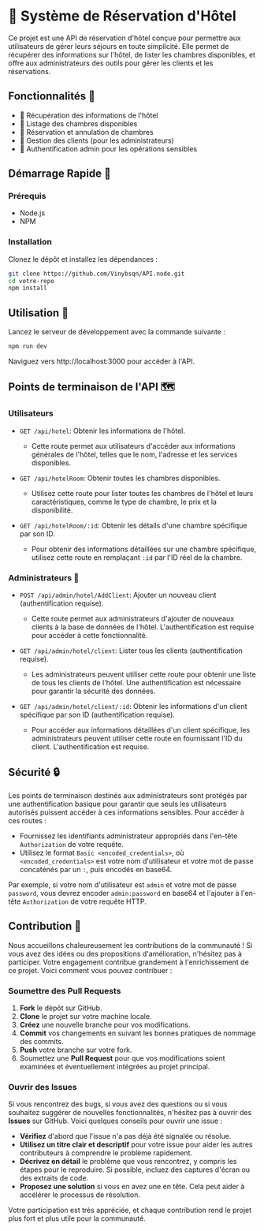 # 🏨 Système de Réservation d'Hôtel

Ce projet est une API de réservation d'hôtel conçue pour permettre aux utilisateurs de gérer leurs séjours en toute simplicité. Elle permet de récupérer des informations sur l'hôtel, de lister les chambres disponibles, et offre aux administrateurs des outils pour gérer les clients et les réservations.

## Fonctionnalités 🌟

- 🏡 Récupération des informations de l'hôtel
- 🛌 Listage des chambres disponibles
- 📅 Réservation et annulation de chambres
- 👥 Gestion des clients (pour les administrateurs)
- 🔑 Authentification admin pour les opérations sensibles

## Démarrage Rapide 🚀

### Prérequis

- Node.js
- NPM

### Installation

Clonez le dépôt et installez les dépendances :

```bash
git clone https://github.com/Vinybsqn/API.node.git
cd votre-repo
npm install

```

## Utilisation 🚀

Lancez le serveur de développement avec la commande suivante :

```bash
npm run dev
```
Naviguez vers http://localhost:3000 pour accéder à l'API.

## Points de terminaison de l'API 🗺️

### Utilisateurs

- `GET /api/hotel`: Obtenir les informations de l'hôtel.
    - Cette route permet aux utilisateurs d'accéder aux informations générales de l'hôtel, telles que le nom, l'adresse et les services disponibles.

- `GET /api/hotelRoom`: Obtenir toutes les chambres disponibles.
    - Utilisez cette route pour lister toutes les chambres de l'hôtel et leurs caractéristiques, comme le type de chambre, le prix et la disponibilité.

- `GET /api/hotelRoom/:id`: Obtenir les détails d'une chambre spécifique par son ID.
    - Pour obtenir des informations détaillées sur une chambre spécifique, utilisez cette route en remplaçant `:id` par l'ID réel de la chambre.

### Administrateurs 🔐

- `POST /api/admin/hotel/AddClient`: Ajouter un nouveau client (authentification requise).
    - Cette route permet aux administrateurs d'ajouter de nouveaux clients à la base de données de l'hôtel. L'authentification est requise pour accéder à cette fonctionnalité.

- `GET /api/admin/hotel/client`: Lister tous les clients (authentification requise).
    - Les administrateurs peuvent utiliser cette route pour obtenir une liste de tous les clients de l'hôtel. Une authentification est nécessaire pour garantir la sécurité des données.

- `GET /api/admin/hotel/client/:id`: Obtenir les informations d'un client spécifique par son ID (authentification requise).
    - Pour accéder aux informations détaillées d'un client spécifique, les administrateurs peuvent utiliser cette route en fournissant l'ID du client. L'authentification est requise.

## Sécurité 🔒

Les points de terminaison destinés aux administrateurs sont protégés par une authentification basique pour garantir que seuls les utilisateurs autorisés puissent accéder à ces informations sensibles. Pour accéder à ces routes :

- Fournissez les identifiants administrateur appropriés dans l'en-tête `Authorization` de votre requête.
- Utilisez le format `Basic <encoded_credentials>`, où `<encoded_credentials>` est votre nom d'utilisateur et votre mot de passe concaténés par un `:`, puis encodés en base64.

Par exemple, si votre nom d'utilisateur est `admin` et votre mot de passe `password`, vous devrez encoder `admin:password` en base64 et l'ajouter à l'en-tête `Authorization` de votre requête HTTP.

## Contribution 🤝

Nous accueillons chaleureusement les contributions de la communauté ! Si vous avez des idées ou des propositions d'amélioration, n'hésitez pas à participer. Votre engagement contribue grandement à l'enrichissement de ce projet. Voici comment vous pouvez contribuer :

### Soumettre des Pull Requests

1. **Fork** le dépôt sur GitHub.
2. **Clone** le projet sur votre machine locale.
3. **Créez** une nouvelle branche pour vos modifications.
4. **Commit** vos changements en suivant les bonnes pratiques de nommage des commits.
5. **Push** votre branche sur votre fork.
6. Soumettez une **Pull Request** pour que vos modifications soient examinées et éventuellement intégrées au projet principal.

### Ouvrir des Issues

Si vous rencontrez des bugs, si vous avez des questions ou si vous souhaitez suggérer de nouvelles fonctionnalités, n'hésitez pas à ouvrir des **Issues** sur GitHub. Voici quelques conseils pour ouvrir une issue :

- **Vérifiez** d'abord que l'issue n'a pas déjà été signalée ou résolue.
- **Utilisez un titre clair et descriptif** pour votre issue pour aider les autres contributeurs à comprendre le problème rapidement.
- **Décrivez en détail** le problème que vous rencontrez, y compris les étapes pour le reproduire. Si possible, incluez des captures d'écran ou des extraits de code.
- **Proposez une solution** si vous en avez une en tête. Cela peut aider à accélérer le processus de résolution.

Votre participation est très appréciée, et chaque contribution rend le projet plus fort et plus utile pour la communauté.


